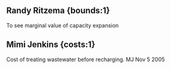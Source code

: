 ## Randy Ritzema {bounds:1} 
To see marginal value of capacity expansion

## Mimi Jenkins {costs:1} 
Cost of treating wastewater before recharging. MJ Nov 5 2005
